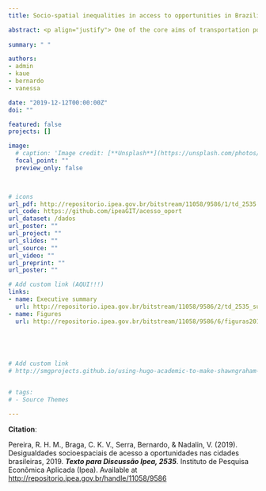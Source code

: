 ```yaml
---
title: Socio-spatial inequalities in access to opportunities in Brazilian cities, 2019 [PORT]

abstract: <p align="justify"> One of the core aims of transportation policies is to facilitate people’s access to employment, health and education opportunities as well as cultural and leisure activities. Nonetheless, transport research and policies in Brazil are still largely focused on the challenges of reducing road congestion and commuting times, while paying little attention to issues of urban accessibility. This study presents the first results of the Access to Opportunities Project, assessing the inequalities in access to opportunities in Brazilian largest cities in 2019 with estimates of access to jobs, health and education services. In this edition, the study includes accessibility estimates by active transport modes (walking and cycling) for the 20 largest cities in the country, and by public transport for 7 major cities (Sao Paulo, Rio de Janeiro, Belo Horizonte, Recife, Fortaleza, Porto Alegre and Curitiba). The project combines data from administrative records, sample surveys, satellite imagery and collaborative mapping to calculate accessibility levels at high spatial resolution and disaggregated by socioeconomic groups according to income level and race. The results reveal two general patterns. In all the twenty analyzed cities, the concentration of activities in central urban areas combined with the performance/connectivity of transportation networks lead to areas of high accessibility close to city centers in contrast to urban peripheries marked by deserts of opportunities. Furthermore, the results show that white and high-income people have, on average, higher accessibility to employment, health and education opportunities than black and low-income people in all of the cities analyzed, regardless of transportation mode. The results and data outputs of the Access to Opportunities Project are made publicly available, creating a rich dataset that can be used to improve the planning and evaluation of public policies aimed to promote sustainable and inclusive cities. </p>
  
summary: " "

authors:
- admin
- kaue
- bernardo
- vanessa

date: "2019-12-12T00:00:00Z"
doi: ""

featured: false
projects: []

image:
  # caption: 'Image credit: [**Unsplash**](https://unsplash.com/photos/jdD8gXaTZsc)'
  focal_point: ""
  preview_only: false


  
# icons
url_pdf: http://repositorio.ipea.gov.br/bitstream/11058/9586/1/td_2535.pdf
url_code: https://github.com/ipeaGIT/acesso_oport
url_dataset: /dados
url_poster: ""
url_project: ""
url_slides: ""
url_source: ""
url_video: ""
url_preprint: ""
url_poster: ""

# Add custom link (AQUI!!!)
links:
- name: Executive summary
  url: http://repositorio.ipea.gov.br/bitstream/11058/9586/2/td_2535_sumex.pdf
- name: Figures
  url: http://repositorio.ipea.gov.br/bitstream/11058/9586/6/figuras2019_v1.0_20200116.zip


  


# Add custom link
# http://smgprojects.github.io/using-hugo-academic-to-make-shawngraham-dot-github-dot-io/


# tags:
# - Source Themes

---
```



__Citation__:

Pereira, R. H. M., Braga, C. K. V., Serra, Bernardo, & Nadalin, V. (2019). Desigualdades socioespaciais de acesso a oportunidades nas cidades brasileiras, 2019. ***Texto para Discussão Ipea, 2535***. Instituto de Pesquisa Econômica Aplicada (Ipea). Available at http://repositorio.ipea.gov.br/handle/11058/9586

